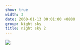 ```yaml
---
show: true
width: 3
date: 2060-01-13 00:01:00 +0800
group: Night sky
title: night sky 2
---
```

<div>
<a href="/assets/images/photos/night sky/DSC02338.jpg" target="_blank">
    <img data-src="/assets/images/photos/night sky/DSC02338.jpg" class="lazy w-100 rounded-xl" src="{{ '/assets/images/empty_300x200.png' | relative_url }}">
</a>
</div>
